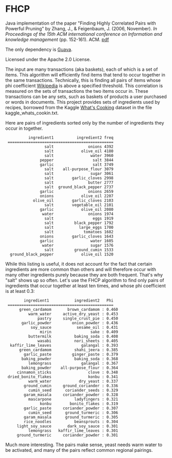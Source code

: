 # FHCP
Java implementation of the paper "Finding Highly Correlated Pairs with Powerful Pruning" by
Zhang, J., & Feigenbaum, J. (2006, November). *In Proceedings of the 15th ACM international conference on Information and knowledge management* (pp. 152-161). ACM. [pdf](http://www.cs.yale.edu/homes/jf/ZF.pdf)

The only dependency is [Guava](https://github.com/google/guava).

Licensed under the Apache 2.0 License.


The input are many transactions (aka baskets), each of which is a set of items.  This algorithm will efficiently find items that tend to occur together in the same transactions.  Technically, this is finding all pairs of items whose phi coefficient [Wikipedia](https://en.wikipedia.org/wiki/Phi_coefficient) is above a specified threshold.  This correlation is measured on the sets of transactions the two items occur in.  These transactions can be any sets, such as baskets of products a user purchased or words in documents.  This project provides sets of ingredients used by recipes, borrowed from the Kaggle [What's Cooking](https://www.kaggle.com/c/whats-cooking) dataset in the file kaggle_whats_cookin.txt.

Here are pairs of ingredients sorted only by the number of ingredients they occur in together.  
```
          ingredient1          ingredient2 freq
 ==============================================
                 salt               onions 4392
                 salt            olive_oil 4180
                 salt                water 3960
               pepper                 salt 3844
               garlic                 salt 3749
                 salt    all-purpose_flour 3079
                 salt                sugar 3061
                 salt        garlic_cloves 2998
                 salt               butter 2777
                 salt  ground_black_pepper 2737
               garlic               onions 2659
               onions            olive_oil 2207
            olive_oil        garlic_cloves 2103
                 salt        vegetable_oil 2101
               garlic            olive_oil 2080
                water               onions 1974
                 salt                 eggs 1919
                 salt         black_pepper 1792
                 salt           large_eggs 1700
                 salt             tomatoes 1682
               onions        garlic_cloves 1643
               garlic                water 1605
                water                sugar 1576
                 salt         ground_cumin 1533
  ground_black_pepper            olive_oil 1520
  ```

While this listing is useful, it does not account for the fact that certain ingredients are more common than others and will therefore occur with many other ingredients purely because they are both frequent. That's why "salt" shows up so often.  Let's use the FHCP algorithm to find only pairs of ingredients that occur together at least ten times, and whose phi coefficient is at least 0.3:

```
        ingredient1           ingredient2   Phi
 ==============================================
      green_cardamom       brown_cardamom : 0.460
          warm_water     active_dry_yeast : 0.453
              pastry     single_crust_pie : 0.450
       garlic_powder         onion_powder : 0.436
           soy_sauce           sesame_oil : 0.431
               mirin                 sake : 0.409
          buttermilk          baking_soda : 0.408
              wasabi          nori_sheets : 0.405
  kaffir_lime_leaves             galangal : 0.393
      green_cardamom          shahi_jeera : 0.385
        garlic_paste         ginger_paste : 0.379
       baking_powder          baking_soda : 0.368
          lemongrass             galangal : 0.367
       baking_powder    all-purpose_flour : 0.364
     cinnamon_sticks                clove : 0.348
 dried_bonito_flakes                konbu : 0.341
          warm_water            dry_yeast : 0.337
        ground_cumin     ground_coriander : 0.336
          cumin_seed      coriander_seeds : 0.329
        garam_masala     coriander_powder : 0.328
          mascarpone          ladyfingers : 0.321
               konbu        bonito_flakes : 0.319
        garlic_paste     coriander_powder : 0.307
          cumin_seed      ground_turmeric : 0.306
        garam_masala      ground_turmeric : 0.305
        rice_noodles          beansprouts : 0.304
     light_soy_sauce       dark_soy_sauce : 0.301
          lemongrass   kaffir_lime_leaves : 0.301
     ground_turmeric     coriander_powder : 0.301
```

Much more interesting.  The pairs make sense, yeast needs warm water to be activated, and many of the pairs reflect common regional pairings.
